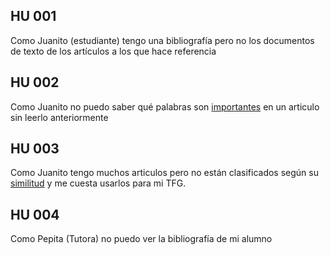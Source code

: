 ## HU 001

Como Juanito (estudiante) tengo una bibliografía pero no los documentos de texto de los artículos a los que hace referencia

## HU 002

Como Juanito no puedo saber qué palabras son [importantes](./Conceptos.md#palabras-importantes-en-documentos) en un articulo sin leerlo anteriormente

## HU 003

Como Juanito tengo muchos articulos pero no están clasificados según su [similitud](./Conceptos.md#Similitud-entre-documentos) y me cuesta usarlos para mi TFG.

## HU 004

Como Pepita (Tutora) no puedo ver la bibliografía de mi alumno